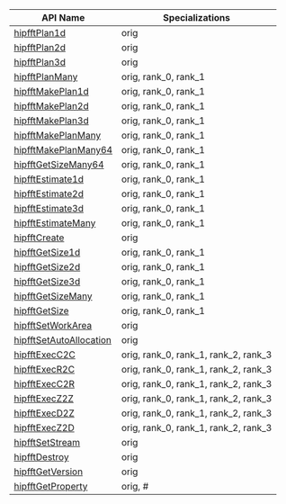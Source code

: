 API Name | Specializations
---------------|---------
[hipfftPlan1d](https://rocmsoftwareplatform.github.io/hipfort/interfacehipfort__hipfft_1_1hipfftplan1d.html "Interface documentation") | orig
[hipfftPlan2d](https://rocmsoftwareplatform.github.io/hipfort/interfacehipfort__hipfft_1_1hipfftplan2d.html "Interface documentation") | orig
[hipfftPlan3d](https://rocmsoftwareplatform.github.io/hipfort/interfacehipfort__hipfft_1_1hipfftplan3d.html "Interface documentation") | orig
[hipfftPlanMany](https://rocmsoftwareplatform.github.io/hipfort/interfacehipfort__hipfft_1_1hipfftplanmany.html "Interface documentation") | orig, rank_0, rank_1
[hipfftMakePlan1d](https://rocmsoftwareplatform.github.io/hipfort/interfacehipfort__hipfft_1_1hipfftmakeplan1d.html "Interface documentation") | orig, rank_0, rank_1
[hipfftMakePlan2d](https://rocmsoftwareplatform.github.io/hipfort/interfacehipfort__hipfft_1_1hipfftmakeplan2d.html "Interface documentation") | orig, rank_0, rank_1
[hipfftMakePlan3d](https://rocmsoftwareplatform.github.io/hipfort/interfacehipfort__hipfft_1_1hipfftmakeplan3d.html "Interface documentation") | orig, rank_0, rank_1
[hipfftMakePlanMany](https://rocmsoftwareplatform.github.io/hipfort/interfacehipfort__hipfft_1_1hipfftmakeplanmany.html "Interface documentation") | orig, rank_0, rank_1
[hipfftMakePlanMany64](https://rocmsoftwareplatform.github.io/hipfort/interfacehipfort__hipfft_1_1hipfftmakeplanmany64.html "Interface documentation") | orig, rank_0, rank_1
[hipfftGetSizeMany64](https://rocmsoftwareplatform.github.io/hipfort/interfacehipfort__hipfft_1_1hipfftgetsizemany64.html "Interface documentation") | orig, rank_0, rank_1
[hipfftEstimate1d](https://rocmsoftwareplatform.github.io/hipfort/interfacehipfort__hipfft_1_1hipfftestimate1d.html "Interface documentation") | orig, rank_0, rank_1
[hipfftEstimate2d](https://rocmsoftwareplatform.github.io/hipfort/interfacehipfort__hipfft_1_1hipfftestimate2d.html "Interface documentation") | orig, rank_0, rank_1
[hipfftEstimate3d](https://rocmsoftwareplatform.github.io/hipfort/interfacehipfort__hipfft_1_1hipfftestimate3d.html "Interface documentation") | orig, rank_0, rank_1
[hipfftEstimateMany](https://rocmsoftwareplatform.github.io/hipfort/interfacehipfort__hipfft_1_1hipfftestimatemany.html "Interface documentation") | orig, rank_0, rank_1
[hipfftCreate](https://rocmsoftwareplatform.github.io/hipfort/interfacehipfort__hipfft_1_1hipfftcreate.html "Interface documentation") | orig
[hipfftGetSize1d](https://rocmsoftwareplatform.github.io/hipfort/interfacehipfort__hipfft_1_1hipfftgetsize1d.html "Interface documentation") | orig, rank_0, rank_1
[hipfftGetSize2d](https://rocmsoftwareplatform.github.io/hipfort/interfacehipfort__hipfft_1_1hipfftgetsize2d.html "Interface documentation") | orig, rank_0, rank_1
[hipfftGetSize3d](https://rocmsoftwareplatform.github.io/hipfort/interfacehipfort__hipfft_1_1hipfftgetsize3d.html "Interface documentation") | orig, rank_0, rank_1
[hipfftGetSizeMany](https://rocmsoftwareplatform.github.io/hipfort/interfacehipfort__hipfft_1_1hipfftgetsizemany.html "Interface documentation") | orig, rank_0, rank_1
[hipfftGetSize](https://rocmsoftwareplatform.github.io/hipfort/interfacehipfort__hipfft_1_1hipfftgetsize.html "Interface documentation") | orig, rank_0, rank_1
[hipfftSetWorkArea](https://rocmsoftwareplatform.github.io/hipfort/interfacehipfort__hipfft_1_1hipfftsetworkarea.html "Interface documentation") | orig
[hipfftSetAutoAllocation](https://rocmsoftwareplatform.github.io/hipfort/interfacehipfort__hipfft_1_1hipfftsetautoallocation.html "Interface documentation") | orig
[hipfftExecC2C](https://rocmsoftwareplatform.github.io/hipfort/interfacehipfort__hipfft_1_1hipfftexecc2c.html "Interface documentation") | orig, rank_0, rank_1, rank_2, rank_3
[hipfftExecR2C](https://rocmsoftwareplatform.github.io/hipfort/interfacehipfort__hipfft_1_1hipfftexecr2c.html "Interface documentation") | orig, rank_0, rank_1, rank_2, rank_3
[hipfftExecC2R](https://rocmsoftwareplatform.github.io/hipfort/interfacehipfort__hipfft_1_1hipfftexecc2r.html "Interface documentation") | orig, rank_0, rank_1, rank_2, rank_3
[hipfftExecZ2Z](https://rocmsoftwareplatform.github.io/hipfort/interfacehipfort__hipfft_1_1hipfftexecz2z.html "Interface documentation") | orig, rank_0, rank_1, rank_2, rank_3
[hipfftExecD2Z](https://rocmsoftwareplatform.github.io/hipfort/interfacehipfort__hipfft_1_1hipfftexecd2z.html "Interface documentation") | orig, rank_0, rank_1, rank_2, rank_3
[hipfftExecZ2D](https://rocmsoftwareplatform.github.io/hipfort/interfacehipfort__hipfft_1_1hipfftexecz2d.html "Interface documentation") | orig, rank_0, rank_1, rank_2, rank_3
[hipfftSetStream](https://rocmsoftwareplatform.github.io/hipfort/interfacehipfort__hipfft_1_1hipfftsetstream.html "Interface documentation") | orig
[hipfftDestroy](https://rocmsoftwareplatform.github.io/hipfort/interfacehipfort__hipfft_1_1hipfftdestroy.html "Interface documentation") | orig
[hipfftGetVersion](https://rocmsoftwareplatform.github.io/hipfort/interfacehipfort__hipfft_1_1hipfftgetversion.html "Interface documentation") | orig
[hipfftGetProperty](https://rocmsoftwareplatform.github.io/hipfort/interfacehipfort__hipfft_1_1hipfftgetproperty.html "Interface documentation") | orig, #